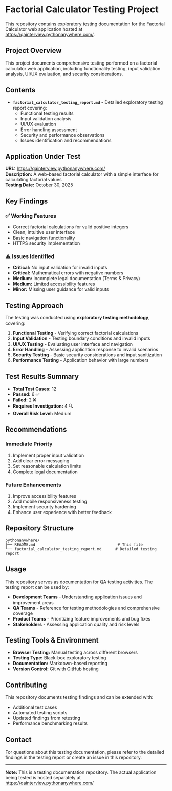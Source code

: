 # Factorial Calculator Testing Project

This repository contains exploratory testing documentation for the Factorial Calculator web application hosted at https://qainterview.pythonanywhere.com/.

## Project Overview

This project documents comprehensive testing performed on a factorial calculator web application, including functionality testing, input validation analysis, UI/UX evaluation, and security considerations.

## Contents

- **`factorial_calculator_testing_report.md`** - Detailed exploratory testing report covering:
  - Functional testing results
  - Input validation analysis
  - UI/UX evaluation
  - Error handling assessment
  - Security and performance observations
  - Issues identification and recommendations

## Application Under Test

**URL:** https://qainterview.pythonanywhere.com/  
**Description:** A web-based factorial calculator with a simple interface for calculating factorial values  
**Testing Date:** October 30, 2025  

## Key Findings

### ✅ Working Features
- Correct factorial calculations for valid positive integers
- Clean, intuitive user interface
- Basic navigation functionality
- HTTPS security implementation

### ⚠️ Issues Identified
- **Critical:** No input validation for invalid inputs
- **Critical:** Mathematical errors with negative numbers
- **Medium:** Incomplete legal documentation (Terms & Privacy)
- **Medium:** Limited accessibility features
- **Minor:** Missing user guidance for valid inputs

## Testing Approach

The testing was conducted using **exploratory testing methodology**, covering:

1. **Functional Testing** - Verifying correct factorial calculations
2. **Input Validation** - Testing boundary conditions and invalid inputs
3. **UI/UX Testing** - Evaluating user interface and navigation
4. **Error Handling** - Assessing application response to invalid scenarios
5. **Security Testing** - Basic security considerations and input sanitization
6. **Performance Testing** - Application behavior with large numbers

## Test Results Summary

- **Total Test Cases:** 12
- **Passed:** 6 ✅
- **Failed:** 2 ❌
- **Requires Investigation:** 4 🔍
- **Overall Risk Level:** Medium

## Recommendations

### Immediate Priority
1. Implement proper input validation
2. Add clear error messaging
3. Set reasonable calculation limits
4. Complete legal documentation

### Future Enhancements
1. Improve accessibility features
2. Add mobile responsiveness testing
3. Implement security hardening
4. Enhance user experience with better feedback

## Repository Structure

```
pythonanywhere/
├── README.md                                    # This file
└── factorial_calculator_testing_report.md      # Detailed testing report
```

## Usage

This repository serves as documentation for QA testing activities. The testing report can be used by:

- **Development Teams** - Understanding application issues and improvement areas
- **QA Teams** - Reference for testing methodologies and comprehensive coverage
- **Product Teams** - Prioritizing feature improvements and bug fixes
- **Stakeholders** - Assessing application quality and risk levels

## Testing Tools & Environment

- **Browser Testing:** Manual testing across different browsers
- **Testing Type:** Black-box exploratory testing
- **Documentation:** Markdown-based reporting
- **Version Control:** Git with GitHub hosting

## Contributing

This repository documents testing findings and can be extended with:
- Additional test cases
- Automated testing scripts
- Updated findings from retesting
- Performance benchmarking results

## Contact

For questions about this testing documentation, please refer to the detailed findings in the testing report or create an issue in this repository.

---

**Note:** This is a testing documentation repository. The actual application being tested is hosted separately at https://qainterview.pythonanywhere.com/